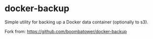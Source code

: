 docker-backup
=============
Simple utility for backing up a Docker data container (optionally to s3).

Fork from: https://github.com/boombatower/docker-backup